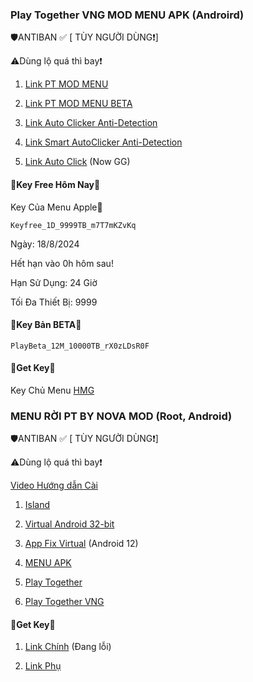 ### Play Together VNG MOD MENU APK (Androird)

🛡️ANTIBAN ✅ [ TÙY NGƯỜI DÙNG❗]

⚠️Dùng lộ quá thì bay❗

1. [Link PT MOD MENU](https://www.mediafire.com/file/so8mxsj5hum28hx/PLAY+TOGETHER+VNG_v2.05.1.apk/file)

2. [Link PT MOD MENU BETA](https://www.mediafire.com/file/zijgn0a9mwlse9v/PLAY+TOGETHER+VNG_v2.05.1+(BETA).apk/file)

3. [Link Auto Clicker Anti-Detection](https://www.mediafire.com/file/emsyldtsjej2vmb/Auto_Clicker_%255BAnti-Detection%255D.apk/file)

4. [Link Smart AutoClicker Anti-Detection](https://www.mediafire.com/file/fy42hwcwj3pr418/Smart_AutoClicker_%255BAnti-Detection%255D.apk/file)

5. [Link Auto Click](https://play.google.com/store/apps/details?id=autoclicker.clicker.autoclickerapp.autoclickerforgames) (Now GG)

#### 🔑Key Free Hôm Nay🔑 

Key Của Menu Apple🍏
```
Keyfree_1D_9999TB_m7T7mKZvKq
```
Ngày: 18/8/2024

Hết hạn vào 0h hôm sau!

Hạn Sử Dụng: 24 Giờ

Tối Đa Thiết Bị: 9999

#### 🔑Key Bản BETA🔑
```
PlayBeta_12M_10000TB_rX0zLDsR0F
```
#### 🔑Get Key🔑

Key Chủ Menu [HMG](https://hmgteam.net/GETKEY/vipadminkey)

### MENU RỜI PT BY NOVA MOD (Root, Android)

🛡️ANTIBAN ✅ [ TÙY NGƯỜI DÙNG❗]

⚠️Dùng lộ quá thì bay❗

[Video Hướng dẫn Cài](https://youtu.be/-kMpENr0hZ0?si=Etp31KFEHzCLtNrN)

1. [Island](https://play.google.com/store/apps/details?id=com.oasisfeng.island)

2. [Virtual Android 32-bit](https://www.mediafire.com/file/l3d6zwcrkounhzb/virtual+32bit.zip/file)

3. [App Fix Virtual](https://www.mediafire.com/file/q7ublftid3v0afj/App-Fix-Virtual.apk/file) (Android 12)

4. [MENU APK](https://www.mediafire.com/file/08u05yim9zvcx8i/MENY_R%25E1%25BB%259CI_PT_%2528NOVA_MOD%2529.apk/file)

5. [Play Together](https://play.google.com/store/apps/details?id=com.haegin.playtogether)

6. [Play Together VNG](https://play.google.com/store/apps/details?id=com.vng.playtogether)

#### 🔑Get Key🔑

1. [Link Chính](https://mneylink.vip/KNhJuHwT) (Đang lỗi)

2. [Link Phụ](https://yeumoney.com/M-KzbDS)
